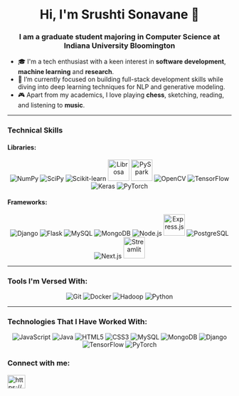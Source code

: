 <h1 align="center"> Hi, I'm Srushti Sonavane 👋</h1>


<h3 align="center">I am a graduate student majoring in Computer Science at Indiana University Bloomington
</h3>

- 🎓 I'm a tech enthusiast with a keen interest in **software development**, **machine learning** and **research**.
- 🤖 I’m currently focused on building full-stack development skills while diving into deep learning techniques for NLP and generative modeling.
- 🎮 Apart from my academics, I love playing **chess**, sketching, reading, and listening to **music**.

---
### Technical Skills

#### Libraries:
<p align="center">
  <img src="https://img.icons8.com/color/48/000000/numpy.png" alt="NumPy" />
  <img src="https://img.icons8.com/color/48/000000/scipy.png" alt="SciPy" />
  <img src="https://img.icons8.com/color/48/000000/scikit-learn.png" alt="Scikit-learn" />
  <img src="https://upload.wikimedia.org/wikipedia/commons/6/61/Librosa_logo.png" alt="Librosa" width="48" height="48" />
  <img src="https://upload.wikimedia.org/wikipedia/commons/e/e6/Apache_Spark_logo.svg" alt="PySpark" width="48" height="48" />
  <img src="https://img.icons8.com/color/48/000000/opencv.png" alt="OpenCV" />
  <img src="https://img.icons8.com/color/48/000000/tensorflow.png" alt="TensorFlow" />
  <img src="https://img.icons8.com/color/48/000000/keras.png" alt="Keras" />
  <img src="https://img.icons8.com/color/48/000000/pytorch.png" alt="PyTorch" />
</p>

#### Frameworks:
<p align="center">
  <img src="https://img.icons8.com/color/48/000000/django.png" alt="Django" />
  <img src="https://img.icons8.com/color/48/000000/flask.png" alt="Flask" />
  <img src="https://img.icons8.com/color/48/000000/mysql-logo.png" alt="MySQL" />
  <img src="https://img.icons8.com/color/48/000000/mongodb.png" alt="MongoDB" />
  <img src="https://img.icons8.com/color/48/000000/nodejs.png" alt="Node.js" />
  <img src="https://upload.wikimedia.org/wikipedia/commons/6/64/Expressjs.png" alt="Express.js" width="48" height="48" />
  <img src="https://img.icons8.com/color/48/000000/postgreesql.png" alt="PostgreSQL" />
  <img src="https://img.icons8.com/color/48/000000/nextjs.png" alt="Next.js" />
  <img src="https://streamlit.io/images/brand/streamlit-logo-primary-colormark-darktext.png" alt="Streamlit" width="48" height="48" />
</p>

---

### Tools I'm Versed With:

<p align="center">
  <img src="https://img.icons8.com/color/48/000000/git.png" alt="Git" />
  <img src="https://img.icons8.com/color/48/000000/docker.png" alt="Docker" />
  <img src="https://img.icons8.com/color/48/000000/hadoop-distributed-file-system.png" alt="Hadoop" />
  <img src="https://img.icons8.com/color/48/000000/python.png" alt="Python" />
</p>

---

### Technologies That I Have Worked With:

<p align="center">
  <img src="https://img.icons8.com/color/48/000000/javascript.png" alt="JavaScript" />
  <img src="https://img.icons8.com/color/48/000000/java-coffee-cup-logo.png" alt="Java" />
  <img src="https://img.icons8.com/color/48/000000/html-5.png" alt="HTML5" />
  <img src="https://img.icons8.com/color/48/000000/css3.png" alt="CSS3" />
  <img src="https://img.icons8.com/color/48/000000/mysql-logo.png" alt="MySQL" />
  <img src="https://img.icons8.com/color/48/000000/mongodb.png" alt="MongoDB" />
  <img src="https://img.icons8.com/color/48/000000/django.png" alt="Django" />
  <img src="https://img.icons8.com/color/48/000000/tensorflow.png" alt="TensorFlow" />
  <img src="https://img.icons8.com/color/48/000000/pytorch.png" alt="PyTorch" />
</p>

<h3 align="left">Connect with me:</h3>
<p align="left">
<a href="https://linkedin.com/in/https://www.linkedin.com/in/srushti-sonavane-9154151ba/" target="blank"><img align="center" src="https://raw.githubusercontent.com/rahuldkjain/github-profile-readme-generator/master/src/images/icons/Social/linked-in-alt.svg" alt="https://www.linkedin.com/in/srushti-sonavane-9154151ba/" height="30" width="40" /></a>
</p>
